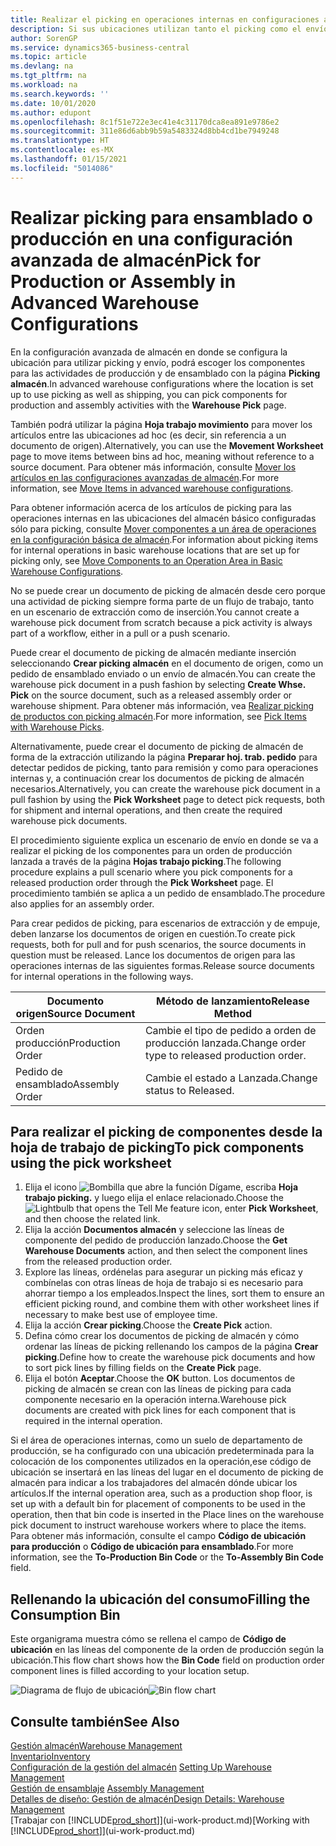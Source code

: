 ```yaml
---
title: Realizar el picking en operaciones internas en configuraciones avanzadas de almacén
description: Si sus ubicaciones utilizan tanto el picking como el envío, seleccione componentes para las actividades de producción y montaje en la página Picking en almacén.
author: SorenGP
ms.service: dynamics365-business-central
ms.topic: article
ms.devlang: na
ms.tgt_pltfrm: na
ms.workload: na
ms.search.keywords: ''
ms.date: 10/01/2020
ms.author: edupont
ms.openlocfilehash: 8c1f51e722e3ec41e4c31170dca8ea891e9786e2
ms.sourcegitcommit: 311e86d6abb9b59a5483324d8bb4cd1be7949248
ms.translationtype: HT
ms.contentlocale: es-MX
ms.lasthandoff: 01/15/2021
ms.locfileid: "5014086"
---
```

# <a name="pick-for-production-or-assembly-in-advanced-warehouse-configurations"></a><span data-ttu-id="19b75-103">Realizar picking para ensamblado o producción en una configuración avanzada de almacén</span><span class="sxs-lookup"><span data-stu-id="19b75-103">Pick for Production or Assembly in Advanced Warehouse Configurations</span></span>
<span data-ttu-id="19b75-104">En la configuración avanzada de almacén en donde se configura la ubicación para utilizar picking y envío, podrá escoger los componentes para las actividades de producción y de ensamblado con la página **Picking almacén**.</span><span class="sxs-lookup"><span data-stu-id="19b75-104">In advanced warehouse configurations where the location is set up to use picking as well as shipping, you can pick components for production and assembly activities with the **Warehouse Pick** page.</span></span>  

<span data-ttu-id="19b75-105">También podrá utilizar la página **Hoja trabajo movimiento** para mover los artículos entre las ubicaciones ad hoc (es decir, sin referencia a un documento de origen).</span><span class="sxs-lookup"><span data-stu-id="19b75-105">Alternatively, you can use the **Movement Worksheet** page to move items between bins ad hoc, meaning without reference to a source document.</span></span> <span data-ttu-id="19b75-106">Para obtener más información, consulte [Mover los artículos en las configuraciones avanzadas de almacén](warehouse-how-to-move-items-in-advanced-warehousing.md).</span><span class="sxs-lookup"><span data-stu-id="19b75-106">For more information, see [Move Items in advanced warehouse configurations](warehouse-how-to-move-items-in-advanced-warehousing.md).</span></span>  

<span data-ttu-id="19b75-107">Para obtener información acerca de los artículos de picking para las operaciones internas en las ubicaciones del almacén básico configuradas sólo para picking, consulte [Mover componentes a un área de operaciones en la configuración básica de almacén](warehouse-how-to-move-components-to-an-operation-area-in-basic-warehousing.md).</span><span class="sxs-lookup"><span data-stu-id="19b75-107">For information about picking items for internal operations in basic warehouse locations that are set up for picking only, see [Move Components to an Operation Area in Basic Warehouse Configurations](warehouse-how-to-move-components-to-an-operation-area-in-basic-warehousing.md).</span></span>  

<span data-ttu-id="19b75-108">No se puede crear un documento de picking de almacén desde cero porque una actividad de picking siempre forma parte de un flujo de trabajo, tanto en un escenario de extracción como de inserción.</span><span class="sxs-lookup"><span data-stu-id="19b75-108">You cannot create a warehouse pick document from scratch because a pick activity is always part of a workflow, either in a pull or a push scenario.</span></span>  

<span data-ttu-id="19b75-109">Puede crear el documento de picking de almacén mediante inserción seleccionando **Crear picking almacén** en el documento de origen, como un pedido de ensamblado enviado o un envío de almacén.</span><span class="sxs-lookup"><span data-stu-id="19b75-109">You can create the warehouse pick document in a push fashion by selecting **Create Whse. Pick** on the source document, such as a released assembly order or warehouse shipment.</span></span> <span data-ttu-id="19b75-110">Para obtener más información, vea [Realizar picking de productos con picking almacén](warehouse-how-to-pick-items-for-warehouse-shipment.md).</span><span class="sxs-lookup"><span data-stu-id="19b75-110">For more information, see [Pick Items with Warehouse Picks](warehouse-how-to-pick-items-for-warehouse-shipment.md).</span></span>  

<span data-ttu-id="19b75-111">Alternativamente, puede crear el documento de picking de almacén de forma de la extracción utilizando la página **Preparar hoj. trab. pedido** para detectar pedidos de picking, tanto para remisión y como para operaciones internas y, a continuación crear los documentos de picking de almacén necesarios.</span><span class="sxs-lookup"><span data-stu-id="19b75-111">Alternatively, you can create the warehouse pick document in a pull fashion by using the **Pick Worksheet** page to detect pick requests, both for shipment and internal operations, and then create the required warehouse pick documents.</span></span>  

<span data-ttu-id="19b75-112">El procedimiento siguiente explica un escenario de envío en donde se va a realizar el picking de los componentes para un orden de producción lanzada a través de la página **Hojas trabajo picking**.</span><span class="sxs-lookup"><span data-stu-id="19b75-112">The following procedure explains a pull scenario where you pick components for a released production order through the **Pick Worksheet** page.</span></span> <span data-ttu-id="19b75-113">El procedimiento también se aplica a un pedido de ensamblado.</span><span class="sxs-lookup"><span data-stu-id="19b75-113">The procedure also applies for an assembly order.</span></span>  

<span data-ttu-id="19b75-114">Para crear pedidos de picking, para escenarios de extracción y de empuje, deben lanzarse los documentos de origen en cuestión.</span><span class="sxs-lookup"><span data-stu-id="19b75-114">To create pick requests, both for pull and for push scenarios, the source documents in question must be released.</span></span> <span data-ttu-id="19b75-115">Lance los documentos de origen para las operaciones internas de las siguientes formas.</span><span class="sxs-lookup"><span data-stu-id="19b75-115">Release source documents for internal operations in the following ways.</span></span>  

|<span data-ttu-id="19b75-116">Documento origen</span><span class="sxs-lookup"><span data-stu-id="19b75-116">Source Document</span></span>|<span data-ttu-id="19b75-117">Método de lanzamiento</span><span class="sxs-lookup"><span data-stu-id="19b75-117">Release Method</span></span>|  
|---------------------|--------------------|  
|<span data-ttu-id="19b75-118">Orden producción</span><span class="sxs-lookup"><span data-stu-id="19b75-118">Production Order</span></span>|<span data-ttu-id="19b75-119">Cambie el tipo de pedido a orden de producción lanzada.</span><span class="sxs-lookup"><span data-stu-id="19b75-119">Change order type to released production order.</span></span>|  
|<span data-ttu-id="19b75-120">Pedido de ensamblado</span><span class="sxs-lookup"><span data-stu-id="19b75-120">Assembly Order</span></span>|<span data-ttu-id="19b75-121">Cambie el estado a Lanzada.</span><span class="sxs-lookup"><span data-stu-id="19b75-121">Change status to Released.</span></span>|  

## <a name="to-pick-components-using-the-pick-worksheet"></a><span data-ttu-id="19b75-122">Para realizar el picking de componentes desde la hoja de trabajo de picking</span><span class="sxs-lookup"><span data-stu-id="19b75-122">To pick components using the pick worksheet</span></span>  
1.  <span data-ttu-id="19b75-123">Elija el icono ![Bombilla que abre la función Dígame](media/ui-search/search_small.png "Dígame qué desea hacer"), escriba **Hoja trabajo picking.** y luego elija el enlace relacionado.</span><span class="sxs-lookup"><span data-stu-id="19b75-123">Choose the ![Lightbulb that opens the Tell Me feature](media/ui-search/search_small.png "Tell me what you want to do") icon, enter **Pick Worksheet**, and then choose the related link.</span></span>  
2.  <span data-ttu-id="19b75-124">Elija la acción **Documentos almacén** y seleccione las líneas de componente del pedido de producción lanzado.</span><span class="sxs-lookup"><span data-stu-id="19b75-124">Choose the **Get Warehouse Documents** action, and then select the component lines from the released production order.</span></span>  
3.  <span data-ttu-id="19b75-125">Explore las líneas, ordénelas para asegurar un picking más eficaz y combínelas con otras líneas de hoja de trabajo si es necesario para ahorrar tiempo a los empleados.</span><span class="sxs-lookup"><span data-stu-id="19b75-125">Inspect the lines, sort them to ensure an efficient picking round, and combine them with other worksheet lines if necessary to make best use of employee time.</span></span>  
4.  <span data-ttu-id="19b75-126">Elija la acción **Crear picking**.</span><span class="sxs-lookup"><span data-stu-id="19b75-126">Choose the **Create Pick** action.</span></span>  
5.  <span data-ttu-id="19b75-127">Defina cómo crear los documentos de picking de almacén y cómo ordenar las líneas de picking rellenando los campos de la página **Crear picking**.</span><span class="sxs-lookup"><span data-stu-id="19b75-127">Define how to create the warehouse pick documents and how to sort pick lines by filling fields on the **Create Pick** page.</span></span>  
6.  <span data-ttu-id="19b75-128">Elija el botón **Aceptar**.</span><span class="sxs-lookup"><span data-stu-id="19b75-128">Choose the **OK** button.</span></span> <span data-ttu-id="19b75-129">Los documentos de picking de almacén se crean con las líneas de picking para cada componente necesario en la operación interna.</span><span class="sxs-lookup"><span data-stu-id="19b75-129">Warehouse pick documents are created with pick lines for each component that is required in the internal operation.</span></span>  

<span data-ttu-id="19b75-130">Si el área de operaciones internas, como un suelo de departamento de producción, se ha configurado con una ubicación predeterminada para la colocación de los componentes utilizados en la operación,ese código de ubicación se insertará en las líneas del lugar en el documento de picking de almacén para indicar a los trabajadores del almacén dónde ubicar los artículos.</span><span class="sxs-lookup"><span data-stu-id="19b75-130">If the internal operation area, such as a production shop floor, is set up with a default bin for placement of components to be used in the operation, then that bin code is inserted in the Place lines on the warehouse pick document to instruct warehouse workers where to place the items.</span></span> <span data-ttu-id="19b75-131">Para obtener más información, consulte el campo **Código de ubicación para producción** o **Código de ubicación para ensamblado**.</span><span class="sxs-lookup"><span data-stu-id="19b75-131">For more information, see the **To-Production Bin Code** or the **To-Assembly Bin Code** field.</span></span>

## <a name="filling-the-consumption-bin"></a><span data-ttu-id="19b75-132">Rellenando la ubicación del consumo</span><span class="sxs-lookup"><span data-stu-id="19b75-132">Filling the Consumption Bin</span></span>
<span data-ttu-id="19b75-133">Este organigrama muestra cómo se rellena el campo de **Código de ubicación** en las líneas del componente de la orden de producción según la ubicación.</span><span class="sxs-lookup"><span data-stu-id="19b75-133">This flow chart shows how the **Bin Code** field on production order component lines is filled according to your location setup.</span></span>

<span data-ttu-id="19b75-134">![Diagrama de flujo de ubicación](media/binflow.png "BinFlow")</span><span class="sxs-lookup"><span data-stu-id="19b75-134">![Bin flow chart](media/binflow.png "BinFlow")</span></span>  

## <a name="see-also"></a><span data-ttu-id="19b75-135">Consulte también</span><span class="sxs-lookup"><span data-stu-id="19b75-135">See Also</span></span>
[<span data-ttu-id="19b75-136">Gestión almacén</span><span class="sxs-lookup"><span data-stu-id="19b75-136">Warehouse Management</span></span>](warehouse-manage-warehouse.md)  
[<span data-ttu-id="19b75-137">Inventario</span><span class="sxs-lookup"><span data-stu-id="19b75-137">Inventory</span></span>](inventory-manage-inventory.md)  
<span data-ttu-id="19b75-138">[Configuración de la gestión del almacén](warehouse-setup-warehouse.md)   </span><span class="sxs-lookup"><span data-stu-id="19b75-138">[Setting Up Warehouse Management](warehouse-setup-warehouse.md)   </span></span>  
<span data-ttu-id="19b75-139">[Gestión de ensamblaje](assembly-assemble-items.md)  </span><span class="sxs-lookup"><span data-stu-id="19b75-139">[Assembly Management](assembly-assemble-items.md)  </span></span>  
[<span data-ttu-id="19b75-140">Detalles de diseño: Gestión de almacén</span><span class="sxs-lookup"><span data-stu-id="19b75-140">Design Details: Warehouse Management</span></span>](design-details-warehouse-management.md)  
<span data-ttu-id="19b75-141">[Trabajar con [!INCLUDE[prod_short](includes/prod_short.md)]](ui-work-product.md)</span><span class="sxs-lookup"><span data-stu-id="19b75-141">[Working with [!INCLUDE[prod_short](includes/prod_short.md)]](ui-work-product.md)</span></span>
